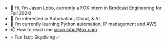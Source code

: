 - 👋 Hi, I’m Jason Lobo, currently a FOX intern in Brodcast Engineering for Fall 2024!
- 👀 I’m interested in Automation, Cloud, & AI.
- 🌱 I’m currently learning Python automation, IP management and AWS 
- 📫 How to reach me jason.lobo@fox.com
- ⚡ Fun fact: Skydiving ✅

